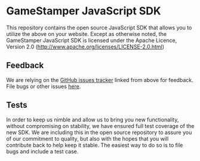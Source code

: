 GameStamper JavaScript SDK
================

This repository contains the open source JavaScript SDK that allows you to utilize the above on your website. Except as otherwise noted, the GameStamper JavaScript SDK is licensed under the Apache Licence, Version 2.0 (http://www.apache.org/licenses/LICENSE-2.0.html)

Feedback
--------

We are relying on the [GitHub issues tracker][issues] linked from above for
feedback. File bugs or other issues [here][issues].

[issues]: http://github.com/gamestamper/GameStamper-javascript-sdk/issues



Tests
-----

In order to keep us nimble and allow us to bring you new functionality, without
compromising on stability, we have ensured full test coverage of the new SDK.
We are including this in the open source repository to assure you of our
commitment to quality, but also with the hopes that you will contribute back to
help keep it stable. The easiest way to do so is to file bugs and include a
test case.